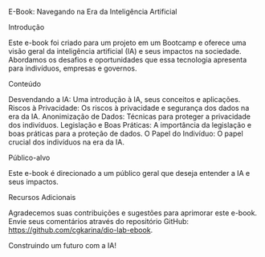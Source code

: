 
E-Book: Navegando na Era da Inteligência Artificial


Introdução

Este e-book foi criado para um projeto em um Bootcamp e oferece uma visão geral da inteligência artificial (IA) e seus impactos na sociedade. Abordamos os desafios e oportunidades que essa tecnologia apresenta para indivíduos, empresas e governos.

Conteúdo

Desvendando a IA: Uma introdução à IA, seus conceitos e aplicações.
Riscos à Privacidade: Os riscos à privacidade e segurança dos dados na era da IA.
Anonimização de Dados: Técnicas para proteger a privacidade dos indivíduos.
Legislação e Boas Práticas: A importância da legislação e boas práticas para a proteção de dados.
O Papel do Indivíduo: O papel crucial dos indivíduos na era da IA.


Público-alvo

Este e-book é direcionado a um público geral que deseja entender a IA e seus impactos.

Recursos Adicionais

Agradecemos suas contribuições e sugestões para aprimorar este e-book. Envie seus comentários através do repositório GitHub: https://github.com/cgkarina/dio-lab-ebook.

Construindo um futuro com a IA!